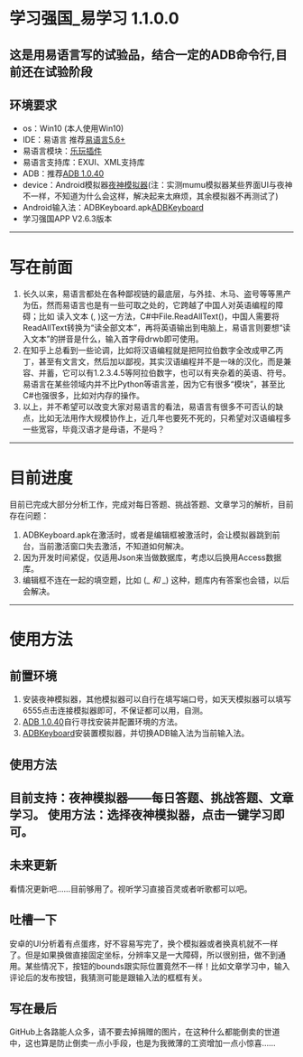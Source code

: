 # 学习强国_易学习 1.1.0.0 #
## 这是用易语言写的试验品，结合一定的ADB命令行,目前还在试验阶段 ##
## 环境要求
* os：Win10 (本人使用Win10)
* IDE：易语言 推荐[易语言5.6+](http://www.dywt.com.cn)
* 易语言模块：[乐玩插件](https://bbs.125.la/thread-14406400-1-1.html)
* 易语言支持库：EXUI、XML支持库
* ADB：推荐[ADB 1.0.40](./src/ADB/ADB_1_0_40.7z)
* device：Android模拟器[夜神模拟器](https://www.yeshen.com/)(注：实测mumu模拟器某些界面UI与夜神不一样，不知道为什么会这样，解决起来太麻烦，其余模拟器不再测试了)
* Android输入法：ADBKeyboard.apk[ADBKeyboard](./src/ADB/ADBKeyboard.apk)
* 学习强国APP V2.6.3版本

----------
# 写在前面 #
1. 长久以来，易语言都处在各种鄙视链的最底层，与外挂、木马、盗号等等黑产为伍，然而易语言也是有一些可取之处的，它跨越了中国人对英语编程的障碍；比如 读入文本 (, )这一方法，C#中File.ReadAllText()，中国人需要将ReadAllText转换为“读全部文本”，再将英语输出到电脑上，易语言则要想“读入文本”的拼音是什么，输入首字母drwb即可使用。
2. 在知乎上总看到一些论调，比如将汉语编程就是把阿拉伯数字全改成甲乙丙丁，甚至有文言文，然后加以鄙视，其实汉语编程并不是一味的汉化，而是兼容、并蓄，它可以有1.2.3.4.5等阿拉伯数字，也可以有夹杂着的英语、符号。易语言在某些领域内并不比Python等语言差，因为它有很多“模块”，甚至比C#也强很多，比如对内存的操作。
3. 以上，并不希望可以改变大家对易语言的看法，易语言有很多不可否认的缺点，比如无法用作大规模协作上，近几年也要死不死的，只希望对汉语编程多一些宽容，毕竟汉语才是母语，不是吗？

----------
# 目前进度 #
目前已完成大部分分析工作，完成对每日答题、挑战答题、文章学习的解析，目前存在问题：

1. ADBKeyboard.apk在激活时，或者是编辑框被激活时，会让模拟器跳到前台，当前激活窗口失去激活，不知道如何解决。
2. 因为开发时间紧促，仅适用Json来当做数据库，考虑以后换用Access数据库。
3. 编辑框不连在一起的填空题，比如 (_ _和_ _) 这种，题库内有答案也会错，以后会解决。

----------
# 使用方法 #
## 前置环境 ##
1. 安装夜神模拟器，其他模拟器可以自行在填写端口号，如天天模拟器可以填写6555点击连接模拟器即可，不保证都可以用，自测。
2. [ADB 1.0.40](./src/ADB/ADB_1_0_40.7z)自行寻找安装并配置环境的方法。
3. [ADBKeyboard](./src/ADB/ADBKeyboard.apk)安装置模拟器，并切换ADB输入法为当前输入法。

## 使用方法 ##
目前支持：夜神模拟器——每日答题、挑战答题、文章学习。
使用方法：选择夜神模拟器，点击一键学习即可。
----------
## 未来更新 ##
看情况更新吧……目前够用了。视听学习直接百灵或者听歌都可以吧。

## 吐槽一下 ##
安卓的UI分析着有点蛋疼，好不容易写完了，换个模拟器或者换真机就不一样了。但是如果换做直接固定坐标，分辨率又是一大障碍，所以很别扭，做不到通用。某些情况下，按钮的bounds跟实际位置竟然不一样！比如文章学习中，输入评论后的发布按钮，我猜测可能是跟输入法的框框有关。

## 写在最后 ##
GitHub上各路能人众多，请不要去掉捐赠的图片，在这种什么都能倒卖的世道中，这也算是防止倒卖一点小手段，也是为我微薄的工资增加一点小惊喜……
